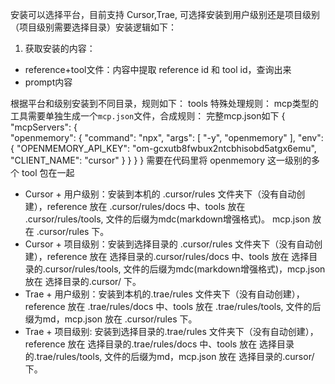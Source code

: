 
安装可以选择平台，目前支持 Cursor,Trae, 可选择安装到用户级别还是项目级别（项目级别需要选择目录）安装逻辑如下：
1. 获取安装的内容：
- reference+tool文件：内容中提取 reference id 和 tool id，查询出来
- prompt内容

根据平台和级别安装到不同目录，规则如下：
tools 特殊处理规则：
mcp类型的工具需要单独生成一个`mcp.json`文件，合成规则：
完整mcp.json如下
{
  "mcpServers": {   
    "openmemory": {
      "command": "npx",
      "args": [
        "-y",
        "openmemory"
      ],
      "env": {
        "OPENMEMORY_API_KEY": "om-gcxutb8fwbux2ntcbhisobd5atgx6emu",
        "CLIENT_NAME": "cursor"
      }
    }
  }
}
需要在代码里将 openmemory 这一级别的多个 tool 包在一起

- Cursor + 用户级别：安装到本机的 .cursor/rules 文件夹下（没有自动创建），reference 放在 .cursor/rules/docs 中、tools 放在 .cursor/rules/tools, 文件的后缀为mdc(markdown增强格式)。 mcp.json 放在 .cursor/rules 下。
- Cursor + 项目级别：安装到选择目录的 .cursor/rules 文件夹下（没有自动创建），reference 放在 选择目录的.cursor/rules/docs 中、tools 放在 选择目录的.cursor/rules/tools, 文件的后缀为mdc(markdown增强格式)，mcp.json 放在 选择目录的.cursor/ 下。
- Trae + 用户级别：安装到本机的.trae/rules 文件夹下（没有自动创建），reference 放在 .trae/rules/docs 中、tools 放在 .trae/rules/tools, 文件的后缀为md，mcp.json 放在 .cursor/rules 下。
- Trae + 项目级别: 安装到选择目录的.trae/rules 文件夹下（没有自动创建），reference 放在 选择目录的.trae/rules/docs 中、tools 放在 选择目录的.trae/rules/tools, 文件的后缀为md，mcp.json 放在 选择目录的.cursor/ 下。
